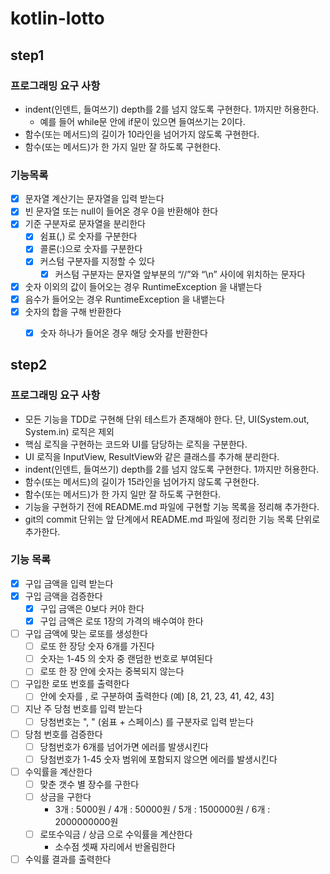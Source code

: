 # kotlin-lotto

## step1

### 프로그래밍 요구 사항
- indent(인덴트, 들여쓰기) depth를 2를 넘지 않도록 구현한다. 1까지만 허용한다.
  - 예를 들어 while문 안에 if문이 있으면 들여쓰기는 2이다.
- 함수(또는 메서드)의 길이가 10라인을 넘어가지 않도록 구현한다.
- 함수(또는 메서드)가 한 가지 일만 잘 하도록 구현한다.

### 기능목록
- [x] 문자열 계산기는 문자열을 입력 받는다
- [x] 빈 문자열 또는 null이 들어온 경우 0을 반환해야 한다
- [x] 기준 구분자로 문자열을 분리한다
  - [x] 쉼표(,) 로 숫자를 구분한다 
  - [x] 콜론(:)으로 숫자를 구분한다
  - [x] 커스텀 구분자를 지정할 수 있다 
    - [x] 커스텀 구분자는 문자열 앞부분의 “//”와 “\n” 사이에 위치하는 문자다 
- [x] 숫자 이외의 값이 들어오는 경우 RuntimeException 을 내뱉는다
- [x] 음수가 들어오는 경우 RuntimeException 을 내뱉는다
- [x] 숫자의 합을 구해 반환한다
  - [x] 숫자 하나가 들어온 경우 해당 숫자를 반환한다


## step2

### 프로그래밍 요구 사항
- 모든 기능을 TDD로 구현해 단위 테스트가 존재해야 한다. 단, UI(System.out, System.in) 로직은 제외
- 핵심 로직을 구현하는 코드와 UI를 담당하는 로직을 구분한다.
- UI 로직을 InputView, ResultView와 같은 클래스를 추가해 분리한다.
- indent(인덴트, 들여쓰기) depth를 2를 넘지 않도록 구현한다. 1까지만 허용한다.
- 함수(또는 메서드)의 길이가 15라인을 넘어가지 않도록 구현한다.
- 함수(또는 메서드)가 한 가지 일만 잘 하도록 구현한다.
- 기능을 구현하기 전에 README.md 파일에 구현할 기능 목록을 정리해 추가한다.
- git의 commit 단위는 앞 단계에서 README.md 파일에 정리한 기능 목록 단위로 추가한다.

### 기능 목록
- [x] 구입 금액을 입력 받는다
- [x] 구입 금액을 검증한다 
  - [x] 구입 금액은 0보다 커야 한다 
  - [x] 구입 금액은 로또 1장의 가격의 배수여야 한다
- [ ] 구입 금액에 맞는 로또를 생성한다
  - [ ] 로또 한 장당 숫자 6개를 가진다 
  - [ ] 숫자는 1-45 의 숫자 중 랜덤한 번호로 부여된다 
  - [ ] 로또 한 장 안에 숫자는 중복되지 않는다 
- [ ] 구입한 로또 번호를 출력한다 
  - [ ] 안에 숫자를 , 로 구분하여 출력한다 (예) [8, 21, 23, 41, 42, 43]
- [ ] 지난 주 당첨 번호를 입력 받는다 
  - [ ] 당첨번호는 ", " (쉼표 + 스페이스) 를 구분자로 입력 받는다 
- [ ] 당첨 번호를 검증한다
  - [ ] 당첨번호가 6개를 넘어가면 에러를 발생시킨다 
  - [ ] 당첨번호가 1-45 숫자 범위에 포함되지 않으면 에러를 발생시킨다 
- [ ] 수익률을 계산한다 
  - [ ] 맞춘 갯수 별 장수를 구한다 
  - [ ] 상금을 구한다 
    - 3개 : 5000원 / 4개 : 50000원 / 5개 : 1500000원 / 6개 : 2000000000원
  - [ ] 로또수익금 / 상금 으로 수익률을 계산한다
    - 소수점 셋째 자리에서 반올림한다 
- [ ] 수익률 결과를 출력한다
